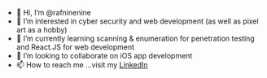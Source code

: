 - 👋 Hi, I’m @rafninenine
- 👀 I’m interested in cyber security and web development (as well as pixel art as a hobby)
- 🌱 I’m currently learning scanning & enumeration for penetration testing and React.JS for web development
- 💞️ I’m looking to collaborate on iOS app development
- 📫 How to reach me ...visit my [LinkedIn](https://www.linkedin.com/in/muhammad-rafiq-rohizad/)

<!---
rafninenine/rafninenine is a ✨ special ✨ repository because its `README.md` (this file) appears on your GitHub profile.
You can click the Preview link to take a look at your changes.
--->
